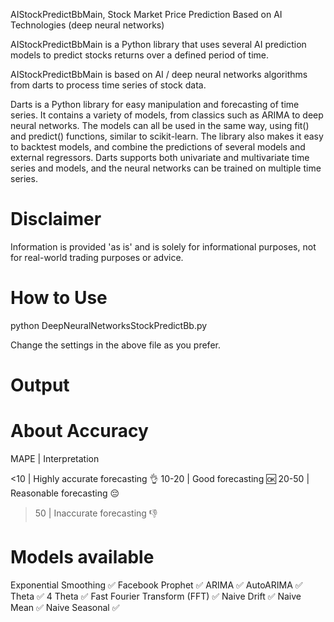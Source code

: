 AIStockPredictBbMain, Stock Market Price Prediction Based on AI Technologies (deep neural networks)

  
AIStockPredictBbMain is a Python library that uses several AI prediction models to predict stocks returns over a defined period of time. 

AIStockPredictBbMain is based on AI /  deep neural networks algorithms from darts to process time series of stock data.

Darts is a Python library for easy manipulation and forecasting of time series. It contains a variety of models, from classics such as ARIMA to deep neural networks. The models can all be used in the same way, using fit() and predict() functions, similar to scikit-learn. The library also makes it easy to backtest models, and combine the predictions of several models and external regressors. Darts supports both univariate and multivariate time series and models, and the neural networks can be trained on multiple time series.
  

Disclaimer
=========

Information is provided 'as is' and is solely for informational purposes, not for real-world trading purposes or advice.
  

How to Use 
=========

python DeepNeuralNetworksStockPredictBb.py

Change the settings in the above file as you prefer.


Output
======





About Accuracy
============
   
MAPE 	| Interpretation 

<10  	| Highly accurate forecasting 	👌
10-20  	| Good forecasting 		🆗 
20-50  	| Reasonable forecasting 	😔 
>50 	| Inaccurate forecasting 	👎
	

Models available
=============
  
Exponential Smoothing 	✅
Facebook Prophet 		✅
ARIMA 			✅
AutoARIMA 		✅
Theta 			✅
4 Theta 			✅
Fast Fourier Transform (FFT) 	✅
Naive Drift 		✅
Naive Mean 		✅
Naive Seasonal		✅

  






